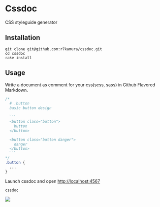 # Cssdoc
CSS styleguide generator

## Installation
```
git clone git@github.com:r7kamura/cssdoc.git
cd cssdoc
rake install
```

## Usage
Write a document as comment for your css(scss, sass) in Github Flavored Markdown.

```css
/*
  # .button
  basic button design

　```
  <button class="button">
    button
  </button>

  <button class="button danger">
    danger
  </button>
　```
*/
.button {
  ...
}
```

Launch cssdoc and open [http://localhost:4567](http://localhost:4567)

```
cssdoc
```

![](http://dl.dropbox.com/u/5978869/image/20121216_210857.png)
